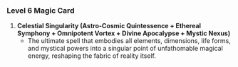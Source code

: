 ### Level 6 Magic Card

1. **Celestial Singularity (Astro-Cosmic Quintessence + Ethereal Symphony + Omnipotent Vortex + Divine Apocalypse + Mystic Nexus)**
   - The ultimate spell that embodies all elements, dimensions, life forms, and mystical powers into a singular point of unfathomable magical energy, reshaping the fabric of reality itself.